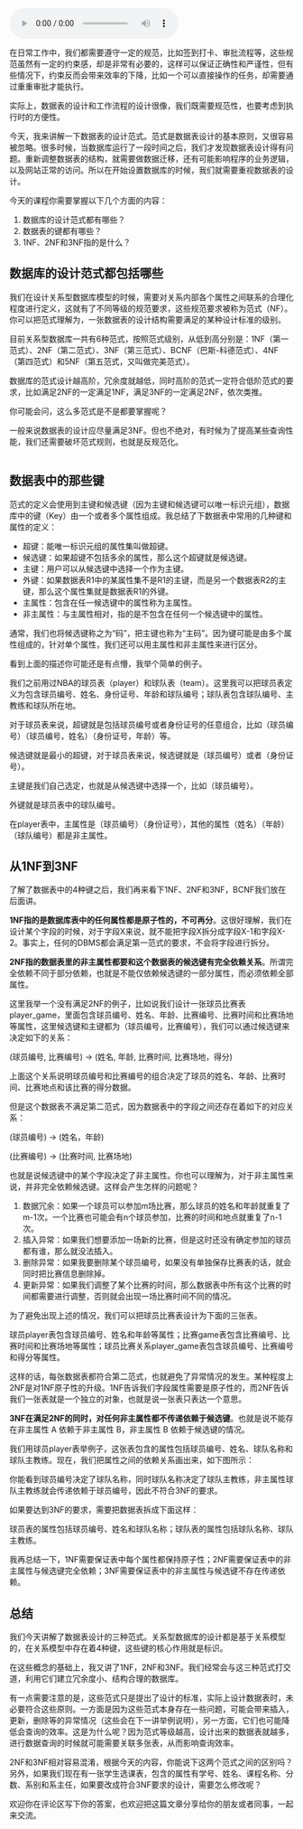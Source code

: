 <audio title="21丨范式设计：数据表的范式有哪些，3NF指的是什么？" src="https://static001.geekbang.org/resource/audio/d7/96/d7e62e9125d028405ee15ce3f8a12796.mp3" controls="controls"></audio> 
<p>在日常工作中，我们都需要遵守一定的规范，比如签到打卡、审批流程等，这些规范虽然有一定的约束感，却是非常有必要的，这样可以保证正确性和严谨性，但有些情况下，约束反而会带来效率的下降，比如一个可以直接操作的任务，却需要通过重重审批才能执行。</p><p>实际上，数据表的设计和工作流程的设计很像，我们既需要规范性，也要考虑到执行时的方便性。</p><p>今天，我来讲解一下数据表的设计范式。范式是数据表设计的基本原则，又很容易被忽略。很多时候，当数据库运行了一段时间之后，我们才发现数据表设计得有问题。重新调整数据表的结构，就需要做数据迁移，还有可能影响程序的业务逻辑，以及网站正常的访问。所以在开始设置数据库的时候，我们就需要重视数据表的设计。</p><p>今天的课程你需要掌握以下几个方面的内容：</p><ol>
<li>数据库的设计范式都有哪些？</li>
<li>数据表的键都有哪些？</li>
<li>1NF、2NF和3NF指的是什么？</li>
</ol><h2>数据库的设计范式都包括哪些</h2><p>我们在设计关系型数据库模型的时候，需要对关系内部各个属性之间联系的合理化程度进行定义，这就有了不同等级的规范要求，这些规范要求被称为范式（NF）。你可以把范式理解为，一张数据表的设计结构需要满足的某种设计标准的级别。</p><p>目前关系型数据库一共有6种范式，按照范式级别，从低到高分别是：1NF（第一范式）、2NF（第二范式）、3NF（第三范式）、BCNF（巴斯-科德范式）、4NF（第四范式）和5NF（第五范式，又叫做完美范式）。</p><!-- [[[read_end]]] --><p>数据库的范式设计越高阶，冗余度就越低，同时高阶的范式一定符合低阶范式的要求，比如满足2NF的一定满足1NF，满足3NF的一定满足2NF，依次类推。</p><p>你可能会问，这么多范式是不是都要掌握呢？</p><p>一般来说数据表的设计应尽量满足3NF。但也不绝对，有时候为了提高某些查询性能，我们还需要破坏范式规则，也就是反规范化。</p><p><img src="https://static001.geekbang.org/resource/image/42/9b/4299e5030169710d5b1d29fd0729879b.jpg" alt=""></p><h2>数据表中的那些键</h2><p>范式的定义会使用到主键和候选键（因为主键和候选键可以唯一标识元组），数据库中的键（Key）由一个或者多个属性组成。我总结了下数据表中常用的几种键和属性的定义：</p><ul>
<li>超键：能唯一标识元组的属性集叫做超键。</li>
<li>候选键：如果超键不包括多余的属性，那么这个超键就是候选键。</li>
<li>主键：用户可以从候选键中选择一个作为主键。</li>
<li>外键：如果数据表R1中的某属性集不是R1的主键，而是另一个数据表R2的主键，那么这个属性集就是数据表R1的外键。</li>
<li>主属性：包含在任一候选键中的属性称为主属性。</li>
<li>非主属性：与主属性相对，指的是不包含在任何一个候选键中的属性。</li>
</ul><p>通常，我们也将候选键称之为“码”，把主键也称为“主码”。因为键可能是由多个属性组成的，针对单个属性，我们还可以用主属性和非主属性来进行区分。</p><p>看到上面的描述你可能还是有点懵，我举个简单的例子。</p><p>我们之前用过NBA的球员表（player）和球队表（team）。这里我可以把球员表定义为包含球员编号、姓名、身份证号、年龄和球队编号；球队表包含球队编号、主教练和球队所在地。</p><p>对于球员表来说，超键就是包括球员编号或者身份证号的任意组合，比如（球员编号）（球员编号，姓名）（身份证号，年龄）等。</p><p>候选键就是最小的超键，对于球员表来说，候选键就是（球员编号）或者（身份证号）。</p><p>主键是我们自己选定，也就是从候选键中选择一个，比如（球员编号）。</p><p>外键就是球员表中的球队编号。</p><p>在player表中，主属性是（球员编号）（身份证号），其他的属性（姓名）（年龄）（球队编号）都是非主属性。</p><h2>从1NF到3NF</h2><p>了解了数据表中的4种键之后，我们再来看下1NF、2NF和3NF，BCNF我们放在后面讲。</p><p><strong>1NF指的是数据库表中的任何属性都是原子性的，不可再分</strong>。这很好理解，我们在设计某个字段的时候，对于字段X来说，就不能把字段X拆分成字段X-1和字段X-2。事实上，任何的DBMS都会满足第一范式的要求，不会将字段进行拆分。</p><p><strong>2NF指的数据表里的非主属性都要和这个数据表的候选键有完全依赖关系</strong>。所谓完全依赖不同于部分依赖，也就是不能仅依赖候选键的一部分属性，而必须依赖全部属性。</p><p>这里我举一个没有满足2NF的例子，比如说我们设计一张球员比赛表player_game，里面包含球员编号、姓名、年龄、比赛编号、比赛时间和比赛场地等属性，这里候选键和主键都为（球员编号，比赛编号），我们可以通过候选键来决定如下的关系：</p><p>(球员编号, 比赛编号) → (姓名, 年龄, 比赛时间, 比赛场地，得分)</p><p>上面这个关系说明球员编号和比赛编号的组合决定了球员的姓名、年龄、比赛时间、比赛地点和该比赛的得分数据。</p><p>但是这个数据表不满足第二范式，因为数据表中的字段之间还存在着如下的对应关系：</p><p>(球员编号) → (姓名，年龄)</p><p>(比赛编号) → (比赛时间, 比赛场地)</p><p>也就是说候选键中的某个字段决定了非主属性。你也可以理解为，对于非主属性来说，并非完全依赖候选键。这样会产生怎样的问题呢？</p><ol>
<li>数据冗余：如果一个球员可以参加m场比赛，那么球员的姓名和年龄就重复了m-1次。一个比赛也可能会有n个球员参加，比赛的时间和地点就重复了n-1次。</li>
<li>插入异常：如果我们想要添加一场新的比赛，但是这时还没有确定参加的球员都有谁，那么就没法插入。</li>
<li>删除异常：如果我要删除某个球员编号，如果没有单独保存比赛表的话，就会同时把比赛信息删除掉。</li>
<li>更新异常：如果我们调整了某个比赛的时间，那么数据表中所有这个比赛的时间都需要进行调整，否则就会出现一场比赛时间不同的情况。</li>
</ol><p>为了避免出现上述的情况，我们可以把球员比赛表设计为下面的三张表。</p><p>球员player表包含球员编号、姓名和年龄等属性；比赛game表包含比赛编号、比赛时间和比赛场地等属性；球员比赛关系player_game表包含球员编号、比赛编号和得分等属性。</p><p>这样的话，每张数据表都符合第二范式，也就避免了异常情况的发生。某种程度上2NF是对1NF原子性的升级。1NF告诉我们字段属性需要是原子性的，而2NF告诉我们一张表就是一个独立的对象，也就是说一张表只表达一个意思。</p><p><strong>3NF在满足2NF的同时，对任何非主属性都不传递依赖于候选键</strong>。也就是说不能存在非主属性 A 依赖于非主属性 B，非主属性 B 依赖于候选键的情况。</p><p>我们用球员player表举例子，这张表包含的属性包括球员编号、姓名、球队名称和球队主教练。现在，我们把属性之间的依赖关系画出来，如下图所示：</p><p><img src="https://static001.geekbang.org/resource/image/42/33/4286e4c955589ab7145ee36ab135b933.jpg" alt=""><br>
你能看到球员编号决定了球队名称，同时球队名称决定了球队主教练，非主属性球队主教练就会传递依赖于球员编号，因此不符合3NF的要求。</p><p>如果要达到3NF的要求，需要把数据表拆成下面这样：</p><p>球员表的属性包括球员编号、姓名和球队名称；球队表的属性包括球队名称、球队主教练。</p><p>我再总结一下，1NF需要保证表中每个属性都保持原子性；2NF需要保证表中的非主属性与候选键完全依赖；3NF需要保证表中的非主属性与候选键不存在传递依赖。</p><h2>总结</h2><p>我们今天讲解了数据表设计的三种范式。关系型数据库的设计都是基于关系模型的，在关系模型中存在着4种键，这些键的核心作用就是标识。</p><p>在这些概念的基础上，我又讲了1NF，2NF和3NF。我们经常会与这三种范式打交道，利用它们建立冗余度小、结构合理的数据库。</p><p>有一点需要注意的是，这些范式只是提出了设计的标准，实际上设计数据表时，未必要符合这些原则。一方面是因为这些范式本身存在一些问题，可能会带来插入，更新，删除等的异常情况（这些会在下一讲举例说明），另一方面，它们也可能降低会查询的效率。这是为什么呢？因为范式等级越高，设计出来的数据表就越多，进行数据查询的时候就可能需要关联多张表，从而影响查询效率。</p><p><img src="https://static001.geekbang.org/resource/image/e7/11/e775113e733020a7810196afd4f58711.jpg" alt=""><br>
2NF和3NF相对容易混淆，根据今天的内容，你能说下这两个范式之间的区别吗？另外，如果我们现在有一张学生选课表，包含的属性有学号、姓名、课程名称、分数、系别和系主任，如果要改成符合3NF要求的设计，需要怎么修改呢？</p><p>欢迎你在评论区写下你的答案，也欢迎把这篇文章分享给你的朋友或者同事，一起来交流。</p>
